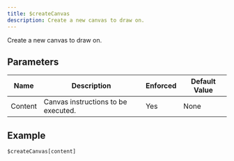 ```yaml
---
title: $createCanvas
description: Create a new canvas to draw on.
---
```


Create a new canvas to draw on.
## Parameters
|  Name   |             Description             | Enforced | Default Value |
|---------|-------------------------------------|----------|---------------|
| Content | Canvas instructions to be executed. | Yes      | None          |
## Example
```
$createCanvas[content]
```